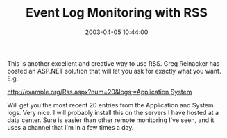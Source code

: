 ﻿---
layout: post
title: "Event Log Monitoring with RSS"
comments: false
date: 2003-04-05 10:44:00
categories:
 - Technology
subtext-id: 673359fd-42be-4802-82cd-f5e248e44205
alias: /blog/Event-Log-Monitoring-with-RSS.aspx
---


This is another excellent and creative way to use RSS. Greg Reinacker has posted an ASP.NET solution that will let you ask for exactly what you want. E.g.:

http://example.org/Rss.aspx?num=20&logs;=Application,System

Will get you the most recent 20 entries from the Application and System logs. Very nice. I will probably install this on the servers I have hosted at a data center. Sure is easier than other remote monitoring I've seen, and it uses a channel that I'm in a few times a day.
